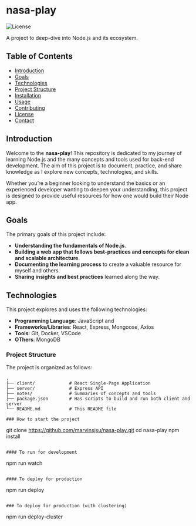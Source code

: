 # nasa-play

![License](https://img.shields.io/badge/license-MIT-blue.svg)

A project to deep-dive into Node.js and its ecosystem.

## Table of Contents

- [Introduction](#introduction)
- [Goals](#goals)
- [Technologies](#technologies)
- [Project Structure](#project-structure)
- [Installation](#installation)
- [Usage](#usage)
- [Contributing](#contributing)
- [License](#license)
- [Contact](#contact)

## Introduction

Welcome to the **nasa-play**! This repository is dedicated to my journey of learning Node.js and the many concepts and tools used for back-end development. The aim of this project is to document, practice, and share knowledge as I explore new concepts, technologies, and skills.

Whether you’re a beginner looking to understand the basics or an experienced developer wanting to deepen your understanding, this project is designed to provide useful resources for how one would build their Node app.

## Goals

The primary goals of this project include:

- **Understanding the fundamentals of Node.js**.
- **Building a web app that follows best-practices and concepts for clean and scalable architecture**.
- **Documenting the learning process** to create a valuable resource for myself and others.
- **Sharing insights and best practices** learned along the way.

## Technologies

This project explores and uses the following technologies:

- **Programming Language**: JavaScript and 
- **Frameworks/Libraries**: React, Express, Mongoose, Axios
- **Tools**: Git, Docker, VSCode
- **OThers**:  MongoDB

### Project Structure

The project is organized as follows:

```plaintext
.
├── client/             # React Single-Page Application
├── server/             # Express API
├── notes/              # Summaries of concepts and tools
├── package.json        # Has scripts to build and run both client and server
└── README.md           # This README file

### How to start the project

```
git clone https://github.com/marvinsjsu/nasa-play.git
cd nasa-play
npm install
```

#### To run for development
```
npm run watch
```

#### To deploy for production
```
npm run deploy
```

### To deploy for production (with clustering)
```
npm run deploy-cluster
```
